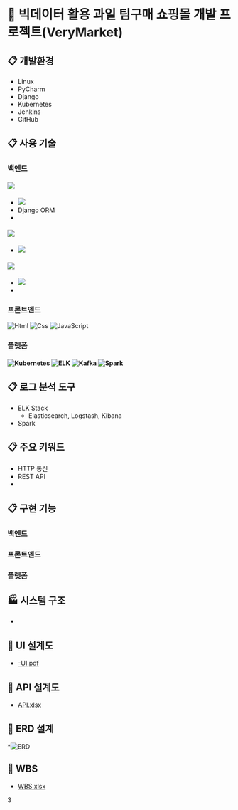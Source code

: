 # 🍓 빅데이터 활용 과일 팀구매 쇼핑몰 개발 프로젝트(VeryMarket) 

## :clipboard: 개발환경
* Linux
* PyCharm
* Django
* Kubernetes
* Jenkins
* GitHub

## :clipboard: 사용 기술
### 백엔드
#### <img src="https://img.shields.io/badge/Django-00C853?style=flat-square&logo=Django&logoColor=white"/>
* <img src="https://img.shields.io/badge/Python-673AB7?style=flat-square&logo=Python&logoColor=white"/>
* Django ORM
* 

#### <img src="https://img.shields.io/badge/DB-212121?style=flat-square&logo=Database&logoColor=white"/>
* <img src="https://img.shields.io/badge/MySQL-29B6F6?style=flat-square&logo=Mysql&logoColor=white"/>

#### <img src="https://img.shields.io/badge/AWS-FFEE58?style=flat-square&logo=Amazon AWS&logoColor=white"/>
* <img src="https://img.shields.io/badge/EC2-FFEE58?style=flat-square&logo=EC2&logoColor=white"/>
* 

### 프론트엔드
<img alt="Html" src ="https://img.shields.io/badge/HTML-E34F26.svg?&style=for-the-badge&logo=HTML5&logoColor=white"/> <img alt="Css" src ="https://img.shields.io/badge/CSS-1572B6.svg?&style=for-the-badge&logo=CSS3&logoColor=white"/> <img alt="JavaScript" src ="https://img.shields.io/badge/JavaScriipt-F7DF1E.svg?&style=for-the-badge&logo=JavaScript&logoColor=black"/>

### 플랫폼
#### <img alt="Kubernetes" src ="https://img.shields.io/badge/Kubernetes-42A5F5?&style=for-the-badge&logo=Kubernetes&logoColor=white"/> <img alt="ELK" src ="https://img.shields.io/badge/ELK STACK-FFD54F?&style=for-the-badge&logo=Elastic Stack&logoColor=white"/> <img alt="Kafka" src ="https://img.shields.io/badge/Kafka-424242?&style=for-the-badge&logo=Apache Kafka&logoColor=white"/> <img alt="Spark" src ="https://img.shields.io/badge/Spark-F44336?&style=for-the-badge&logo=Apache Spark&logoColor=white"/>

## :clipboard: 로그 분석 도구
* ELK Stack
  * Elasticsearch, Logstash, Kibana
* Spark

## :clipboard: 주요 키워드
* HTTP 통신
* REST API
* 

## :clipboard: 구현 기능
### 백엔드

### 프론트엔드

### 플랫폼

## :factory: 시스템 구조
* 

## :link: UI 설계도
* [-UI.pdf](https://docs.google.com/viewer?url=https://github.com/Hongin-Lim/Bigdata_Project/blob/main/files/-UI.pdf?raw=True)

## :link: API 설계도
* [API.xlsx](https://docs.google.com/viewer?url=https://github.com/Hongin-Lim/Bigdata_Project/blob/main/files/API.xlsx?raw=True)

## :link: ERD 설계
*![ERD](https://user-images.githubusercontent.com/97941148/166879977-4f215cd5-3dc9-4b57-a97f-1969e5937569.png)

## :link: WBS
* [WBS.xlsx](https://docs.google.com/viewer?url=https://github.com/Hongin-Lim/Bigdata_Project/blob/main/files/WBS.xlsx?raw=True)

3
